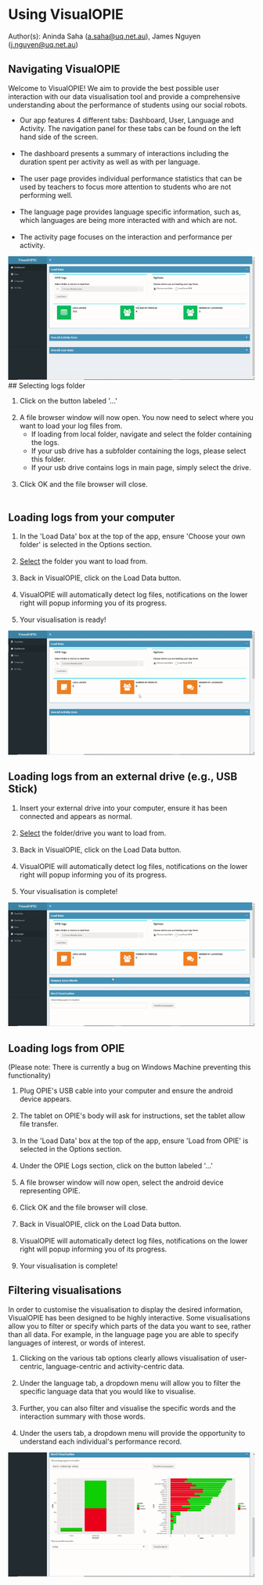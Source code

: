 # Using VisualOPIE
Author(s): Aninda Saha (a.saha@uq.net.au), James Nguyen (j.nguyen@uq.net.au)

## Navigating VisualOPIE

Welcome to VisualOPIE! We aim to provide the best possible user interaction with our data visualisation tool and provide a comprehensive understanding about the performance of students using our social robots.

* Our app features 4 different tabs: Dashboard, User, Language and Activity. The navigation panel for these tabs can be found on the left hand side of the screen.<br /><br />
* The dashboard presents a summary of interactions including the duration spent per activity as well as with per language.<br /><br />
* The user page provides individual performance statistics that can be used by teachers to focus more attention to students who are not performing well.<br /><br />
* The language page provides language specific information, such as, which languages are being more interacted with and which are not.<br /><br />
* The activity page focuses on the interaction and performance per activity.

<img src="img/navigating.gif" />

<a name = "select">
## Selecting logs folder
<a/>

1. Click on the button labeled '...'<br /><br />
2. A file browser window will now open. You now need to select where you want to load your log files from.
    - If loading from local folder, navigate and select the folder containing the logs.
    - If your usb drive has a subfolder containing the logs, please select this folder.
    - If your usb drive contains logs in main page, simply select the drive. <br /><br />
3. Click OK and the file browser will close.<br /><br />

## Loading logs from your computer

1. In the 'Load Data' box at the top of the app, ensure 'Choose your own folder' is selected in the Options section.<br /><br />
2. [Select](#select) the folder you want to load from.<br /><br />
3. Back in VisualOPIE, click on the Load Data button.<br /><br />
4. VisualOPIE will automatically detect log files, notifications on the lower right will popup informing you of its progress.<br /><br />
5. Your visualisation is ready!

<img src="img/load_from_folder.gif" />

## Loading logs from an external drive (e.g., USB Stick)

1. Insert your external drive into your computer, ensure it has been connected and appears as normal.<br /><br />
2. [Select](#select) the folder/drive you want to load from.<br /><br />
3. Back in VisualOPIE, click on the Load Data button.<br /><br />
4. VisualOPIE will automatically detect log files, notifications on the lower right will popup informing you of its progress.<br /><br />
5. Your visualisation is complete!

<img src="img/load_from_usb.gif" />

## Loading logs from OPIE
(Please note: There is currently a bug on Windows Machine preventing this functionality)

1. Plug OPIE's USB cable into your computer and ensure the android device appears.<br /><br />
2. The tablet on OPIE's body will ask for instructions, set the tablet allow file transfer.<br /><br />
3. In the 'Load Data' box at the top of the app, ensure 'Load from OPIE' is selected in the Options section.<br /><br />
4. Under the OPIE Logs section, click on the button labeled '...'<br /><br />
5. A file browser window will now open, select the android device representing OPIE.<br /><br />
6. Click OK and the file browser will close.<br /><br />
7. Back in VisualOPIE, click on the Load Data button.<br /><br />
8. VisualOPIE will automatically detect log files, notifications on the lower right will popup informing you of its progress.<br /><br />
9. Your visualisation is complete!

## Filtering visualisations
In order to customise the visualisation to display the desired information, VisualOPIE has been designed to be highly interactive. Some visualisations allow you to filter or specify which parts of the data you want to see, rather than all data. For example, in the language page you are able to specify languages of interest, or words of interest.

1. Clicking on the various tab options clearly allows visualisation of user-centric, language-centric and activity-centric data. <br /><br />
2. Under the language tab, a dropdown menu will allow you to filter the specific language data that you would like to visualise.<br /><br />
3. Further, you can also filter and visualise the specific words and the interaction summary with those words.<br /><br />
4. Under the users tab, a dropdown menu will provide the opportunity to understand each individual's performance record.

<img src="img/selecting.gif" />